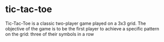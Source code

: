 # tic-tac-toe
Tic-Tac-Toe is a classic two-player game played on a 3x3 grid. The objective of the game is to be the first player to achieve a specific pattern on the grid: three of their symbols in a row 
